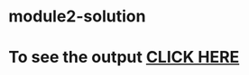 # module2-solution
# To see the output [CLICK HERE](https://github.com/RS-Abhilash/module2-solution/blob/master/index.html)
